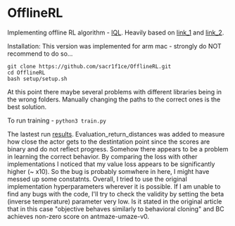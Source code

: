 # OfflineRL
Implementing offline RL algorithm - [IQL](https://arxiv.org/pdf/2110.06169). Heavily based on [link_1](https://github.com/ikostrikov/implicit_q_learning/tree/master) and [link_2](https://github.com/corl-team/CORL/blob/main/algorithms/offline/iql.py).

Installation:
This version was implemented for arm mac - strongly do NOT recommend to do so...
```
git clone https://github.com/sacr1f1ce/OfflineRL.git
cd OfflineRL
bash setup/setup.sh
```
At this point there maybe several problems with different libraries being in the wrong folders. Manually changing the paths to the correct ones is the best solution.

To run training - `python3 train.py`

The lastest run [results](https://api.wandb.ai/links/darkdestiny/pm4p7zp4). Evaluation_return_distances was added to measure how close the actor gets to the destintation point since the scores are binary and do not reflect progress. Somehow there appears to be a problem in learning the correct behavior. By comparing the loss with other implementations I noticed that my value loss appears to be significantly higher (~ x10). So the bug is probably somwhere in here, I might have messed up some constatnts. Overall, I tried to use the original implementation hyperparameters wherever it is possible. If I am unable to find any bugs with the code, I'll try to check the validity by setting the beta (inverse temperature) parameter very low. Is it stated in the original article that in this case "objective behaves similarly to behavioral cloning" and BC achieves non-zero score on antmaze-umaze-v0.
